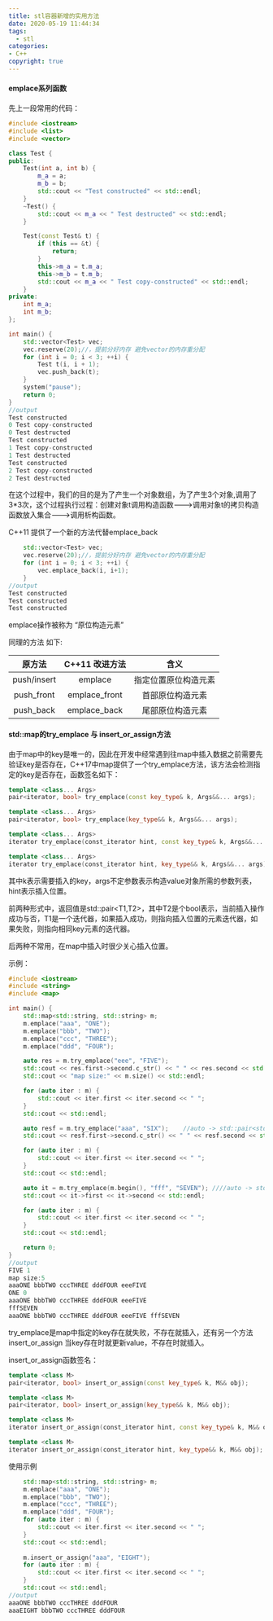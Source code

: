 ```yaml
---
title: stl容器新增的实用方法
date: 2020-05-19 11:44:34
tags:
  - stl
categories: 
- C++
copyright: true
---
```


#### emplace系列函数

先上一段常用的代码：

```C++
#include <iostream>
#include <list>
#include <vector>

class Test {
public:
	Test(int a, int b) {
		m_a = a;
		m_b = b;
		std::cout << "Test constructed" << std::endl;
	}
	~Test() {
		std::cout << m_a << " Test destructed" << std::endl;
	}

	Test(const Test& t) {
		if (this == &t) {
			return;
		}
		this->m_a = t.m_a;
		this->m_b = t.m_b;
		std::cout << m_a << " Test copy-constructed" << std::endl;
	}
private:
	int m_a;
	int m_b;
};

int main() {
	std::vector<Test> vec;
	vec.reserve(20);//，提前分好内存 避免vector的内存重分配
	for (int i = 0; i < 3; ++i) {
		Test t(i, i + 1);
		vec.push_back(t);
	}
	system("pause");
	return 0;
}
//output
Test constructed
0 Test copy-constructed
0 Test destructed
Test constructed
1 Test copy-constructed
1 Test destructed
Test constructed
2 Test copy-constructed
2 Test destructed
```

在这个过程中，我们的目的是为了产生一个对象数组，为了产生3个对象,调用了3*3次，这个过程执行过程：创建对象t调用构造函数--->调用对象t的拷贝构造函数放入集合--->调用析构函数。

C++11 提供了一个新的方法代替emplace_back

```C++
	std::vector<Test> vec;
	vec.reserve(20);//，提前分好内存 避免vector的内存重分配
	for (int i = 0; i < 3; ++i) {
		vec.emplace_back(i, i+1);
	}
//output
Test constructed
Test constructed
Test constructed
```

emplace操作被称为 “原位构造元素”

同理的方法 如下:

|   原方法    | C++11 改进方法 |         含义         |
| :---------: | :------------: | :------------------: |
| push/insert |    emplace     | 指定位置原位构造元素 |
| push_front  | emplace_front  |   首部原位构造元素   |
|  push_back  |  emplace_back  |   尾部原位构造元素   |

#### std::map的try_emplace 与 insert_or_assign方法

由于map中的key是唯一的，因此在开发中经常遇到往map中插入数据之前需要先验证key是否存在，C++17中map提供了一个try_emplace方法，该方法会检测指定的key是否存在，函数签名如下：

```C++
template <class... Args>
pair<iterator, bool> try_emplace(const key_type& k, Args&&... args);

template <class... Args>
pair<iterator, bool> try_emplace(key_type&& k, Args&&... args);

template <class... Args>
iterator try_emplace(const_iterator hint, const key_type& k, Args&&... args);

template <class... Args>
iterator try_emplace(const_iterator hint, key_type&& k, Args&&... args);
```

其中k表示需要插入的key，args不定参数表示构造value对象所需的参数列表，hint表示插入位置。

前两种形式中，返回值是std::pair<T1,T2>，其中T2是个bool表示，当前插入操作成功与否，T1是一个迭代器，如果插入成功，则指向插入位置的元素迭代器，如果失败，则指向相同key元素的迭代器。 

后两种不常用，在map中插入时很少关心插入位置。

示例：

```C++
#include <iostream>
#include <string>
#include <map>

int main() {
	std::map<std::string, std::string> m;
	m.emplace("aaa", "ONE");
	m.emplace("bbb", "TWO");
	m.emplace("ccc", "THREE");
	m.emplace("ddd", "FOUR");

	auto res = m.try_emplace("eee", "FIVE");
	std::cout << res.first->second.c_str() << " " << res.second << std::endl;
	std::cout << "map size:" << m.size() << std::endl;

	for (auto iter : m) {
		std::cout << iter.first << iter.second << " ";
	}
	std::cout << std::endl;

	auto resf = m.try_emplace("aaa", "SIX");	//auto -> std::pair<std::map<std::string, std::string>::iterator, bool>
	std::cout << resf.first->second.c_str() << " " << resf.second << std::endl;

	for (auto iter : m) {
		std::cout << iter.first << iter.second << " ";
	}
	std::cout << std::endl;

	auto it = m.try_emplace(m.begin(), "fff", "SEVEN");	////auto -> std::map<std::string, std::string>::iterator
	std::cout << it->first << it->second << std::endl;

	for (auto iter : m) {
		std::cout << iter.first << iter.second << " ";
	}
	std::cout << std::endl;

	return 0;
}
//output
FIVE 1
map size:5
aaaONE bbbTWO cccTHREE dddFOUR eeeFIVE
ONE 0
aaaONE bbbTWO cccTHREE dddFOUR eeeFIVE
fffSEVEN
aaaONE bbbTWO cccTHREE dddFOUR eeeFIVE fffSEVEN
```

try_emplace是map中指定的key存在就失败，不存在就插入，还有另一个方法insert_or_assign 当key存在时就更新value，不存在时就插入。

insert_or_assign函数签名：

```C++
template <class M>
pair<iterator, bool> insert_or_assign(const key_type& k, M&& obj);

template <class M>
pair<iterator, bool> insert_or_assign(key_type&& k, M&& obj);

template <class M>
iterator insert_or_assign(const_iterator hint, const key_type& k, M&& obj);

template <class M>
iterator insert_or_assign(const_iterator hint, key_type&& k, M&& obj);
```

使用示例

```C++
	std::map<std::string, std::string> m;
	m.emplace("aaa", "ONE");
	m.emplace("bbb", "TWO");
	m.emplace("ccc", "THREE");
	m.emplace("ddd", "FOUR");
	for (auto iter : m) {
		std::cout << iter.first << iter.second << " ";
	}
	std::cout << std::endl;
	
	m.insert_or_assign("aaa", "EIGHT");
	for (auto iter : m) {
		std::cout << iter.first << iter.second << " ";
	}
	std::cout << std::endl;
//output
aaaONE bbbTWO cccTHREE dddFOUR
aaaEIGHT bbbTWO cccTHREE dddFOUR
```

